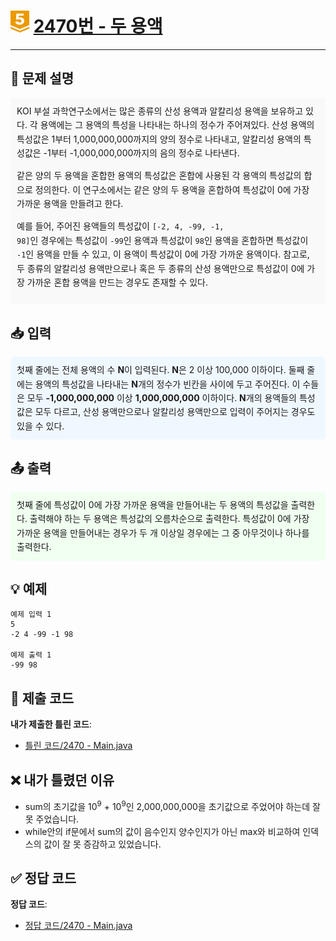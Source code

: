<!-- ChatGPT를 사용하여 꾸몄습니다 -->
# <img src="https://github.com/GUBBIB/BaekJoonCode/blob/main/Tier_Img/Gold-5.svg" alt="티어그림" width="30px" height="35px"> [2470번 - 두 용액](https://www.acmicpc.net/problem/1806)

---

<h2>📝 문제 설명</h2>
<div style="background-color: #f9f9f9; padding: 10px; border-radius: 5px; line-height: 1.6;">
KOI 부설 과학연구소에서는 많은 종류의 산성 용액과 알칼리성 용액을 보유하고 있다. 각 용액에는 그 용액의 특성을 나타내는 하나의 정수가 주어져있다. 산성 용액의 특성값은 1부터 1,000,000,000까지의 양의 정수로 나타내고, 알칼리성 용액의 특성값은 -1부터 -1,000,000,000까지의 음의 정수로 나타낸다.

같은 양의 두 용액을 혼합한 용액의 특성값은 혼합에 사용된 각 용액의 특성값의 합으로 정의한다. 이 연구소에서는 같은 양의 두 용액을 혼합하여 특성값이 0에 가장 가까운 용액을 만들려고 한다.

예를 들어, 주어진 용액들의 특성값이 <code>[-2, 4, -99, -1, 98]</code>인 경우에는 특성값이 <code>-99</code>인 용액과 특성값이 <code>98</code>인 용액을 혼합하면 특성값이 <code>-1</code>인 용액을 만들 수 있고, 이 용액이 특성값이 0에 가장 가까운 용액이다. 참고로, 두 종류의 알칼리성 용액만으로나 혹은 두 종류의 산성 용액만으로 특성값이 0에 가장 가까운 혼합 용액을 만드는 경우도 존재할 수 있다.
</div>

<h2>📥 입력</h2>
<div style="background-color: #f0f8ff; padding: 10px; border-radius: 5px; line-height: 1.6;">
첫째 줄에는 전체 용액의 수 <strong>N</strong>이 입력된다. <strong>N</strong>은 2 이상 100,000 이하이다. 둘째 줄에는 용액의 특성값을 나타내는 <strong>N</strong>개의 정수가 빈칸을 사이에 두고 주어진다. 이 수들은 모두 <strong>-1,000,000,000</strong> 이상 <strong>1,000,000,000</strong> 이하이다. <strong>N</strong>개의 용액들의 특성값은 모두 다르고, 산성 용액만으로나 알칼리성 용액만으로 입력이 주어지는 경우도 있을 수 있다.
</div>

<h2>📤 출력</h2>
<div style="background-color: #f0fff0; padding: 10px; border-radius: 5px; line-height: 1.6;">
첫째 줄에 특성값이 0에 가장 가까운 용액을 만들어내는 두 용액의 특성값을 출력한다. 출력해야 하는 두 용액은 특성값의 오름차순으로 출력한다. 특성값이 0에 가장 가까운 용액을 만들어내는 경우가 두 개 이상일 경우에는 그 중 아무것이나 하나를 출력한다.
</div>

<h2>💡 예제</h2>

```plaintext
예제 입력 1
5
-2 4 -99 -1 98

예제 출력 1
-99 98
```

## 📌 제출 코드
**내가 제출한 틀린 코드**:
- [틀린 코드/2470 - Main.java](https://github.com/GUBBIB/BaekJoonCode/tree/main/2470%EB%B2%88/%ED%8B%80%EB%A6%B0%20%EC%BD%94%EB%93%9C)

## ❌ 내가 틀렸던 이유
- sum의 초기값을 10<sup>9</sup> + 10<sup>9</sup>인 2,000,000,000을 초기값으로 주었어야 하는데 잘 못 주었습니다.
- while안의 if문에서 sum의 값이 음수인지 양수인지가 아닌 max와 비교하여 인덱스의 값이 잘 못 증감하고 있었습니다.

## ✅ 정답 코드
**정답 코드**:
- [정답 코드/2470 - Main.java](https://github.com/GUBBIB/BaekJoonCode/tree/main/2470%EB%B2%88/%EC%A0%95%EB%8B%B5%20%EC%BD%94%EB%93%9C)

